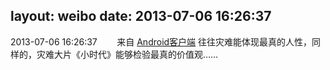 layout: weibo
date: 2013-07-06 16:26:37
---
<meta name="referrer" content="no-referrer" />

2013-07-06 16:26:37  &nbsp;&nbsp;&nbsp;&nbsp;&nbsp;&nbsp; 来自 <a href="http://app.weibo.com/t/feed/c66T5g" rel="nofollow">Android客户端</a>
往往灾难能体现最真的人性，同样的，灾难大片《小时代》能够检验最真的价值观…… ​​​
